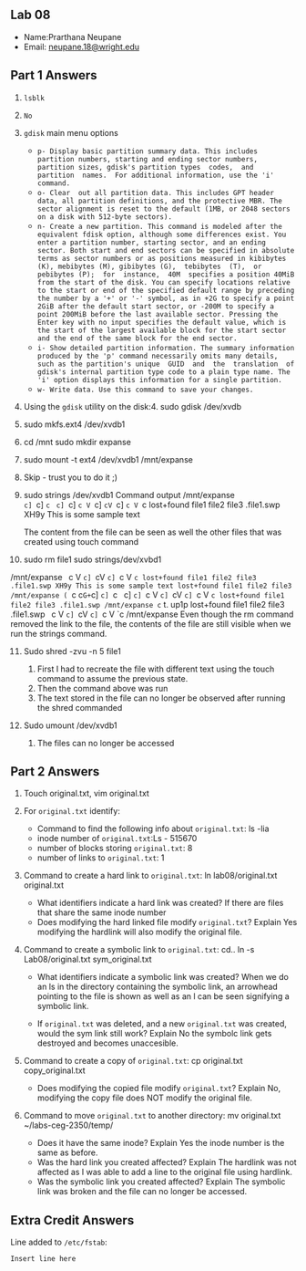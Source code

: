 ## Lab 08

- Name:Prarthana Neupane 
- Email: neupane.18@wright.edu

## Part 1 Answers

1. `lsblk`
2. `No`
3. `gdisk` main menu options
   - `p- Display basic partition summary data. This includes partition numbers, starting and ending sector numbers, partition sizes, gdisk's partition types  codes,  and  partition  names.  For
              additional information, use the 'i' command. `
   - `o- Clear  out all partition data. This includes GPT header data, all partition definitions, and the protective MBR. The sector alignment is reset to the default (1MB, or 2048 sectors on a
              disk with 512-byte sectors).`
   - `n- Create a new partition. This command is modeled after the equivalent fdisk option, although some differences exist. You enter a partition number, starting sector, and an ending sector.
              Both start and end sectors can be specified in absolute terms as sector numbers or as positions measured in kibibytes (K), mebibytes (M), gibibytes (G),  tebibytes  (T),  or  pebibytes
              (P);  for  instance,  40M  specifies a position 40MiB from the start of the disk. You can specify locations relative to the start or end of the specified default range by preceding the
              number by a '+' or '-' symbol, as in +2G to specify a point 2GiB after the default start sector, or -200M to specify a point 200MiB before the last available sector. Pressing the Enter
              key with no input specifies the default value, which is the start of the largest available block for the start sector and the end of the same block for the end sector.`
   - `i- Show detailed partition information. The summary information produced by the 'p' command necessarily omits many details, such as the partition's unique  GUID  and  the  translation  of
              gdisk's internal partition type code to a plain type name. The 'i' option displays this information for a single partition.`
   - `w- Write data. Use this command to save your changes.`
4. Using the `gdisk` utility on the disk:4. sudo gdisk /dev/xvdb
5. sudo mkfs.ext4 /dev/xvdb1
6. cd /mnt
   sudo mkdir expanse 
7. sudo mount -t ext4 /dev/xvdb1 /mnt/expanse
8. Skip - trust you to do it ;)
9. sudo strings /dev/xvdb1
   Command output
	/mnt/expanse	
	`c] `c] `c
	` `c] `c] `c
	V `c] `cV `c] `c
	V `c
	lost+found
	file1
	file2
	file3
	.file1.swp
	XH9y
	This is some sample text

	The content from the file can be seen as well the other files that was created using touch command
10.  sudo rm file1 
     sudo strings/dev/xvbd1


/mnt/expanse
` `c
V `c] `cV `c] `c
V `c
lost+found
file1
file2
file3
.file1.swp
XH9y
This is some sample text
lost+found
file1
file2
file3
/mnt/expanse
( `c
c` G+
`c] `c] `c
` `c] `c] `c
V `c] `cV `c] `c
V `c
lost+found
file1
file2
file3
.file1.swp
/mnt/expanse
c` t.
up1p
lost+found
file1
file2
file3
.file1.swp
` `c
V `c] `cV `c] `c
V `c
/mnt/expanse
Even though the rm command removed the link to the file, the contents of the file are  still visible when we run the strings command.


11. Sudo shred -zvu -n  5 file1
    1. First I had to recreate the file with different text using the touch command to assume the previous state. 
    2. Then the command above was run
    3. The text stored in the file can no longer be observed after running the shred commanded

12. Sudo umount /dev/xvdb1
    1. The files can no longer be accessed


## Part 2 Answers

1. Touch original.txt, vim original.txt
2. For `original.txt` identify:
   - Command to find the following info about `original.txt`:  ls -lia
   - inode number of `original.txt`:Ls - 515670
   - number of blocks storing `original.txt`: 8
   - number of links to `original.txt`: 1
3. Command to create a hard link to `original.txt`:   ln lab08/original.txt original.txt
   - What identifiers indicate a hard link was created?
 If there are files that share the same inode number
   - Does modifying the hard linked file modify `original.txt`? Explain
	Yes modifying the hardlink will also modify the original file.
4. Command to create a symbolic link to `original.txt`: cd..
							 ln -s Lab08/original.txt sym_original.txt

   - What identifiers indicate a symbolic link was created?
	When we do an ls in the directory containing the symbolic link, an arrowhead pointing to the file is shown as well as an l can be seen signifying a symbolic link.

   - If `original.txt` was deleted, and a new `original.txt` was created, would the sym link still work? Explain
	 No the symbolc link gets destroyed and becomes unaccesible.


5. Command to create a copy of `original.txt`: cp original.txt copy_original.txt
   - Does modifying the copied file modify `original.txt`? Explain
	No, modifying the copy file does NOT modify the original file.

6. Command to move `original.txt` to another directory: mv original.txt ~/labs-ceg-2350/temp/
   - Does it have the same inode? Explain
     Yes the inode number is the same as before.
   - Was the hard link you created affected? Explain
     The hardlink was not affected as I was able to add a line to the original file using hardlink.
   - Was the symbolic link you created affected? Explain
    The symbolic link was broken and the file can no longer be accessed.
## Extra Credit Answers

Line added to `/etc/fstab`:

```
Insert line here
```

